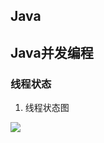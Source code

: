## Java

## Java并发编程
### 线程状态

1. 线程状态图

![](https://ling-root-bucket.oss-cn-hangzhou.aliyuncs.com/picgo/3756800208-5c1b354a84566_fix732.jpg)